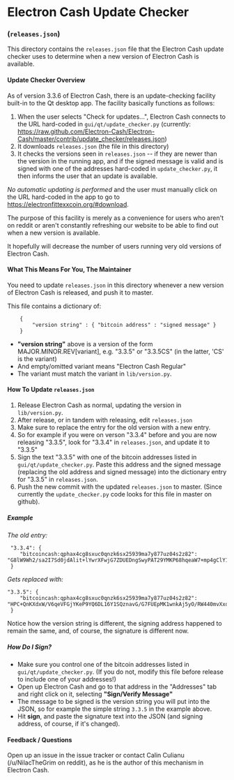 # Electron Cash Update Checker
### (`releases.json`)

This directory contains the `releases.json` file that the Electron Cash update checker uses to determine when a new version of Electron Cash is available.

#### Update Checker Overview
As of version 3.3.6 of Electron Cash, there is an update-checking facility built-in to the Qt desktop app. The facility basically functions as follows:

1. When the user selects "Check for updates...", Electron Cash connects to the URL hard-coded in `gui/qt/update_checker.py` (currently: https://raw.github.com/Electron-Cash/Electron-Cash/master/contrib/update_checker/releases.json)
2. It downloads `releases.json` (the file in this directory)
3. It checks the versions seen in `releases.json` -- if they are newer than the version in the running app, and if the signed message is valid and is signed with one of the addresses hard-coded in `update_checker.py`, it then informs the user that an update is available.

*No automatic updating is performed* and the user must manually click on the URL hard-coded in the app to go to https://electronfittexxcoin.org/#download.

The purpose of this facility is merely as a convenience for users who aren't on reddit or aren't constantly refreshing our website to be able to find out when a new version is available.

It hopefully will decrease the number of users running very old versions of Electron Cash.

#### What This Means For You, The Maintainer
You need to update `releases.json` in this directory whenever a new version of Electron Cash is released, and push it to master.

This file contains a dictionary of:
```
    { 
        "version string" : { "bitcoin address" : "signed message" }
    }
```
- **"version string"** above is a version of the form MAJOR.MINOR.REV[variant], e.g. "3.3.5" or "3.3.5CS" (in the latter, 'CS' is the variant)
- And empty/omitted variant means "Electron Cash Regular"
- The variant must match the variant in `lib/version.py`.
    

#### How To Update `releases.json`

  1. Release Electron Cash as normal, updating the version in `lib/version.py`.
  2. After release, or in tandem with releasing, edit `releases.json`
  3. Make sure to replace the entry for the old version with a new entry. 
  4. So for example if you were on verson "3.3.4" before and you are now releasing "3.3.5", look for "3.3.4" in `releases.json`, and update it to "3.3.5"
  5. Sign the text "3.3.5" with one of the bitcoin addresses listed in `gui/qt/update_checker.py`.  Paste this address and the signed message (replacing the old address and signed message) into the dictionary entry for "3.3.5" in `releases.json`.
  6. Push the new commit with the updated `releases.json` to master. (Since currently the `update_checker.py` code looks for this file in master on github).
  
##### Example
*The old entry:*

     "3.3.4": {
     	"bitcoincash:qphax4cg8sxuc0qnzk6sx25939ma7y877uz04s2z82": "G8lW9Wh2/sa2I7Sd0jdAlit+lYwrXFwjG7ZDUEDngSwyPAT29YMKP68hqeaW7+mp4gClY1+qPIAQsFqzPtoMbTw="
     }

*Gets replaced with:*

    "3.3.5": {
     	"bitcoincash:qphax4cg8sxuc0qnzk6sx25939ma7y877uz04s2z82": "HPC+QnKXdxW/V6qeVFGjYKeP9YQ6DL16Y1SQznavG/G7FUEpMK1wnkAj5yO/RW440mvXxds1PpS35RaEMtvbgJw="
     }

Notice how the version string is different, the signing address happened to remain the same, and, of course, the signature is different now.

##### How Do I Sign?

- Make sure you control one of the bitcoin addresses listed in `gui/qt/update_checker.py`.  (If you do not, modify this file before release to include one of your addresses!)
-  Open up Electron Cash and go to that address in the "Addresses" tab and right click on it, selecting **"Sign/Verify Message"**
-  The message to be signed is the version string you will put into the JSON, so for example the simple string `3.3.5` in the example above.
-  Hit **sign**, and paste the signature text into the JSON (and signing address, of course, if it's changed).

#### Feedback / Questions
Open up an issue in the issue tracker or contact Calin Culianu (/u/NilacTheGrim on reddit), as he is the author of this mechanism in Electron Cash.
